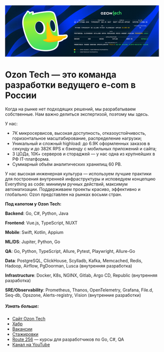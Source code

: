![](assets/images/cover.png)

# Ozon Tech — это команда разработки ведущего e-com в России

Когда на рынке нет подходящих решений, мы разрабатываем собственные. Нам важно делиться экспертизой, поэтому мы здесь. 

У нас:
+ 7К микросервисов, высокая доступность, отказоустойчивость, горизонтальное масштабирование, распределение нагрузки;
+ Уникальный и сложный highload: до 6.9К оформленных заказов в секунду и до 382К RPS к бэкенду с мобильных приложений и сайта;
+ 3 ЦОДа, 10К+ серверов и стораджей — у нас одна из крупнейших в РФ IT-платформа.
+ Суммарный объём аналитических хранилищ 60 PB.

У нас высокая инженерная культура — используем лучшие практики для построения внутренней инфраструктуры и исповедуем концепцию Everything as code: минимум ручных действий, максимум автоматизации. Поддерживаем проекты красиво, эффективно и глобально: Ozon представлен на рынках восьми стран.

**Под капотом у Ozon Tech:**

**Backend**: Go, С#, Python, Java

**Frontend**: Vue.js, TypeScript, NUXT

**Mobile**: Swift, Kotlin, Appium

**ML/DS**: Jupiter, Python, Go

**QA**: Go, Python, TypeScript, Allure, Pytest, Playwright, Allure-Go 

**Data**: PostgreSQL, ClickHouse, Scylladb, Kafka, Memcached, Redis, Hadoop, Airflow, PgDoorman, Lusca (внутренняя разработка)

**Infrastructure**: Docker, K8s, NGINX, Gitlab, Argo CD, Republic (внутренняя разработка)

**SRE/Observability**: Prometheus, Thanos, OpenTelemetry, Grafana, File.d, Seq-db, Opszone, Alerts-registry, Vision (внутренние разработки)


##### Узнать больше:
+ [Сайт Ozon Tech](https://tech.ozon.ru/)
+ [Хабр](https://habr.com/ru/company/ozontech/blog/)
+ [Вакансии](https://job.ozon.ru/it/)
+ [Стажировки](https://ozon.dev/internship)
+ [Route 256](https://route256.ozon.ru/) — курсы для разработчиков по Go, C#, QA
+ [Канал на YouTube](https://www.youtube.com/channel/UCCqNFXg3NRbRA6qNKFRecdw)

